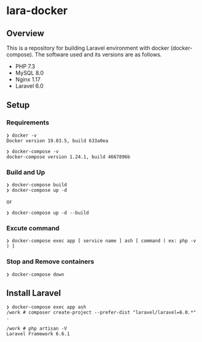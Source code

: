 # lara-docker

## Overview

This is a repository for building Laravel environment with docker (docker-compose).
The software used and its versions are as follows.

- PHP 7.3
- MySQL 8.0
- Nginx 1.17
- Laravel 6.0

## Setup

### Requirements

```
❯ docker -v
Docker version 19.03.5, build 633a0ea

❯ docker-compose -v
docker-compose version 1.24.1, build 4667896b
```

### Build and Up

```
❯ docker-compose build
❯ docker-compose up -d
```

or

```
❯ docker-compose up -d --build
```

### Excute command

```
❯ docker-compose exec app [ service name ] ash [ command ( ex: php -v ) ]
```

### Stop and Remove containers

```
❯ docker-compose down
```

## Install Laravel

```
❯ docker-compose exec app ash
/work # composer create-project --prefer-dist "laravel/laravel=6.0.*" .

/work # php artisan -V
Laravel Framework 6.6.1
```
